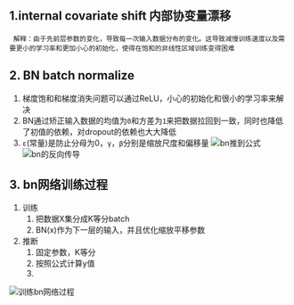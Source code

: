 
## 1.internal covariate shift 内部协变量漂移
	 解释：由于先前层参数的变化，导致每一次输入数据分布的变化。这导致减慢训练速度以及需要更小的学习率和更加小心的初始化，使得在饱和的非线性区域训练变得困难

## 2. BN batch normalize
1. 梯度饱和和梯度消失问题可以通过ReLU，小心的初始化和很小的学习率来解决
2. BN通过矫正输入数据的均值为`0`和方差为`1`来把数据拉回到一致，同时也降低了初值的依赖，对dropout的依赖也大大降低
3. `ε`(常量)是防止分母为0，`γ`，`β`分别是缩放尺度和偏移量
![bn推到公式](../picture/bn.png)
![bn的反向传导](../picture/debn.png)

## 3. bn网络训练过程
1. 训练
	1.  把数据X集分成K等分batch
	2.  BN(x)作为下一层的输入，并且优化缩放平移参数
2.  推断
	1.  固定参数，K等分
	2.  按照公式计算y值
	3.  
![训练bn网络过程](../picture/trainbnnetwork.png)
